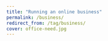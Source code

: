 ```yaml
---
title: "Running an online business"
permalink: /business/
redirect_from: /tag/business/
cover: office-need.jpg
---
```

